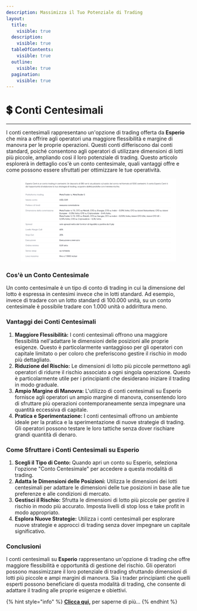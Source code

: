 ```yaml
---
description: Massimizza il Tuo Potenziale di Trading
layout:
  title:
    visible: true
  description:
    visible: true
  tableOfContents:
    visible: true
  outline:
    visible: true
  pagination:
    visible: true
---
```


# 💲 Conti Centesimali

***

I conti centesimali rappresentano un'opzione di trading offerta da **Esperio** che mira a offrire agli operatori una maggiore flessibilità e margine di manovra per le proprie operazioni. Questi conti differiscono dai conti standard, poiché consentono agli operatori di utilizzare dimensioni di lotti più piccole, ampliando così il loro potenziale di trading. Questo articolo esplorerà in dettaglio cos'è un conto centesimale, quali vantaggi offre e come possono essere sfruttati per ottimizzare le tue operatività.

<figure><img src="../../.gitbook/assets/C1 (3).jpg" alt=""><figcaption></figcaption></figure>

### **Cos'è un Conto Centesimale**

Un conto centesimale è un tipo di conto di trading in cui la dimensione del lotto è espressa in centesimi invece che in lotti standard. Ad esempio, invece di tradare con un lotto standard di 100.000 unità, su un conto centesimale è possibile tradare con 1.000 unità o addirittura meno.

### **Vantaggi dei Conti Centesimali**

1. **Maggiore Flessibilità:** I conti centesimali offrono una maggiore flessibilità nell'adattare le dimensioni delle posizioni alle proprie esigenze. Questo è particolarmente vantaggioso per gli operatori con capitale limitato o per coloro che preferiscono gestire il rischio in modo più dettagliato.
2. **Riduzione del Rischio:** Le dimensioni di lotto più piccole permettono agli operatori di ridurre il rischio associato a ogni singola operazione. Questo è particolarmente utile per i principianti che desiderano iniziare il trading in modo graduale.
3. **Ampio Margine di Manovra:** L'utilizzo di conti centesimali su Esperio fornisce agli operatori un ampio margine di manovra, consentendo loro di sfruttare più operazioni contemporaneamente senza impegnare una quantità eccessiva di capitale.
4. **Pratica e Sperimentazione:** I conti centesimali offrono un ambiente ideale per la pratica e la sperimentazione di nuove strategie di trading. Gli operatori possono testare le loro tattiche senza dover rischiare grandi quantità di denaro.

### **Come Sfruttare i Conti Centesimali su Esperio**

1. **Scegli il Tipo di Conto:** Quando apri un conto su Esperio, seleziona l'opzione "Conto Centesimale" per accedere a questa modalità di trading.
2. **Adatta le Dimensioni delle Posizioni:** Utilizza le dimensioni dei lotti centesimali per adattare le dimensioni delle tue posizioni in base alle tue preferenze e alle condizioni di mercato.
3. **Gestisci il Rischio:** Sfrutta le dimensioni di lotto più piccole per gestire il rischio in modo più accurato. Imposta livelli di stop loss e take profit in modo appropriato.
4. **Esplora Nuove Strategie:** Utilizza i conti centesimali per esplorare nuove strategie e approcci di trading senza dover impegnare un capitale significativo.

### Conclusioni

I conti centesimali su **Esperio** rappresentano un'opzione di trading che offre maggiore flessibilità e opportunità di gestione del rischio. Gli operatori possono massimizzare il loro potenziale di trading sfruttando dimensioni di lotti più piccole e ampi margini di manovra. Sia i trader principianti che quelli esperti possono beneficiare di questa modalità di trading, che consente di adattare il trading alle proprie esigenze e obiettivi.

{% hint style="info" %}
[**Clicca qui,**](https://www.esperio.org/it/earn/account\_types) per saperne di più...
{% endhint %}
